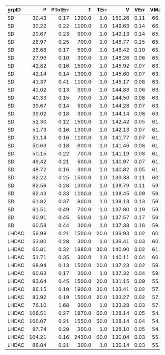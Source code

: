 |grpID |P |PTotErr |T |TErr |V |VErr |VMark |VMarkErr|
|:---|---:|---:|---:|---:|---:|---:|---:|---:|
|   SD | 30.43 | 0.17 |1300.0 |  1.0 |150.26 | 0.11 | 66.42 | 0.01|
|   SD | 30.22 | 0.22 |1100.0 |  1.0 |149.63 | 0.14 | 66.14 | 0.01|
|   SD | 29.67 | 0.23 | 900.0 |  1.0 |149.13 | 0.14 | 65.95 | 0.01|
|   SD | 28.97 | 0.25 | 700.0 |  1.0 |148.77 | 0.15 | 65.81 | 0.02|
|   SD | 28.68 | 0.17 | 500.0 |  1.0 |148.42 | 0.10 | 65.59 | 0.01|
|   SD | 27.96 | 0.10 | 300.0 |  1.0 |148.26 | 0.06 | 65.51 | 0.00|
|   SD | 42.82 | 0.16 |1500.0 |  1.0 |145.92 | 0.07 | 63.85 | 0.03|
|   SD | 42.14 | 0.14 |1300.0 |  1.0 |145.60 | 0.07 | 63.71 | 0.02|
|   SD | 41.37 | 0.41 |1100.0 |  1.0 |145.17 | 0.08 | 63.59 | 0.12|
|   SD | 41.02 | 0.13 | 900.0 |  1.0 |144.83 | 0.06 | 63.39 | 0.02|
|   SD | 40.33 | 0.15 | 700.0 |  1.0 |144.50 | 0.08 | 63.27 | 0.01|
|   SD | 39.67 | 0.14 | 500.0 |  1.0 |144.28 | 0.07 | 63.15 | 0.01|
|   SD | 39.02 | 0.18 | 300.0 |  1.0 |144.14 | 0.08 | 63.07 | 0.03|
|   SD | 52.30 | 0.12 |1500.0 |  1.0 |142.42 | 0.05 | 61.98 | 0.02|
|   SD | 51.73 | 0.16 |1300.0 |  1.0 |142.13 | 0.07 | 61.83 | 0.02|
|   SD | 51.14 | 0.16 |1100.0 |  1.0 |141.77 | 0.07 | 61.69 | 0.02|
|   SD | 50.63 | 0.18 | 900.0 |  1.0 |141.46 | 0.08 | 61.54 | 0.02|
|   SD | 50.15 | 0.22 | 700.0 |  1.0 |141.19 | 0.08 | 61.39 | 0.04|
|   SD | 49.42 | 0.21 | 500.0 |  1.0 |140.97 | 0.07 | 61.30 | 0.04|
|   SD | 48.72 | 0.16 | 300.0 |  1.0 |140.82 | 0.05 | 61.24 | 0.03|
|   SD | 62.22 | 0.25 |1500.0 |  1.0 |139.33 | 0.11 | 60.26 | 0.02|
|   SD | 62.56 | 0.28 |1300.0 |  1.0 |138.79 | 0.11 | 59.98 | 0.03|
|   SD | 62.43 | 0.33 |1100.0 |  1.0 |138.45 | 0.09 | 59.78 | 0.06|
|   SD | 61.82 | 0.37 | 900.0 |  1.0 |138.13 | 0.13 | 59.66 | 0.05|
|   SD | 61.51 | 0.49 | 700.0 |  1.0 |137.80 | 0.19 | 59.50 | 0.05|
|   SD | 60.91 | 0.45 | 500.0 |  1.0 |137.57 | 0.17 | 59.40 | 0.05|
|   SD | 60.58 | 0.44 | 300.0 |  1.0 |137.38 | 0.16 | 59.29 | 0.05|
|LHDAC | 59.98 | 0.21 |1500.0 | 20.0 |139.93 | 0.02 | 60.63 | 0.03|
|LHDAC | 53.80 | 0.28 | 300.0 |  1.0 |139.41 | 0.03 | 60.37 | 0.04|
|LHDAC | 60.81 | 0.32 |1980.0 | 30.0 |140.90 | 0.02 | 61.06 | 0.05|
|LHDAC | 51.71 | 0.35 | 300.0 |  1.0 |140.11 | 0.04 | 60.72 | 0.05|
|LHDAC | 68.94 | 0.13 |1500.0 | 20.0 |137.23 | 0.02 | 59.21 | 0.01|
|LHDAC | 60.63 | 0.17 | 300.0 |  1.0 |137.32 | 0.04 | 59.28 | 0.01|
|LHDAC | 93.64 | 0.45 |1500.0 | 20.0 |131.15 | 0.09 | 55.92 | 0.02|
|LHDAC | 86.15 | 0.19 |1900.0 | 30.0 |133.41 | 0.02 | 57.21 | 0.02|
|LHDAC | 83.92 | 0.19 |1500.0 | 20.0 |133.27 | 0.02 | 57.12 | 0.02|
|LHDAC | 76.10 | 1.68 | 300.0 |  1.0 |133.28 | 0.03 | 57.10 | 0.20|
|LHDAC |108.51 | 0.27 |1870.0 | 60.0 |128.14 | 0.05 | 54.57 | 0.01|
|LHDAC |106.07 | 0.21 |1550.0 | 50.0 |128.14 | 0.04 | 54.57 | 0.00|
|LHDAC | 97.74 | 0.29 | 300.0 |  1.0 |128.10 | 0.05 | 54.55 | 0.01|
|LHDAC |104.21 | 0.16 |2430.0 | 60.0 |130.04 | 0.03 | 55.51 | 0.01|
|LHDAC | 88.84 | 0.21 | 300.0 |  1.0 |130.14 | 0.03 | 55.54 | 0.02|
